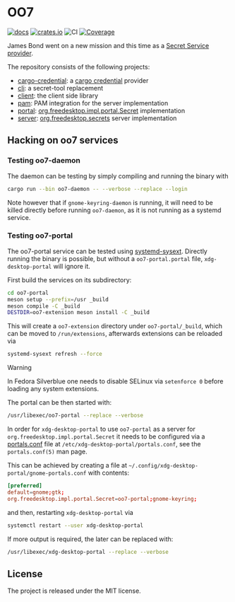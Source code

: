 # OO7

[![docs](https://docs.rs/oo7/badge.svg)](https://docs.rs/oo7/) [![crates.io](https://img.shields.io/crates/v/oo7)](https://crates.io/crates/oo7) ![CI](https://github.com/bilelmoussaoui/oo7/workflows/CI/badge.svg) [![Coverage](https://bilelmoussaoui.github.io/oo7/coverage/badges/flat.svg)](https://bilelmoussaoui.github.io/oo7/coverage/)

James Bond went on a new mission and this time as a [Secret Service provider](https://specifications.freedesktop.org/secret-service-spec/latest/).

The repository consists of the following projects:

- [cargo-credential](./cargo-credential/): a [cargo credential](https://doc.rust-lang.org/stable/cargo/reference/registry-authentication.html#registry-authentication) provider
- [cli](./cli/): a secret-tool replacement
- [client](./client/): the client side library
- [pam](./pam/): PAM integration for the server implementation
- [portal](./portal/): [org.freedesktop.impl.portal.Secret](https://flatpak.github.io/xdg-desktop-portal/docs/doc-org.freedesktop.impl.portal.Secret.html) implementation
- [server](./server/): [org.freedesktop.secrets](https://specifications.freedesktop.org/secret-service-spec/latest/) server implementation

## Hacking on oo7 services

### Testing oo7-daemon

The daemon can be testing by simply compiling and running the binary with

```sh
cargo run --bin oo7-daemon -- --verbose --replace --login
```

Note however that if `gnome-keyring-daemon` is running, it will need to be
killed directly before running `oo7-daemon`, as it is not running as a systemd
service.

### Testing oo7-portal

The oo7-portal service can be tested using [systemd-sysext][systemd-sysext].
Directly running the binary is possible, but without a `oo7-portal.portal` file,
`xdg-desktop-portal` will ignore it.

First build the services on its subdirectory:

```sh
cd oo7-portal
meson setup --prefix=/usr _build
meson compile -C _build
DESTDIR=oo7-extension meson install -C _build
```

This will create a `oo7-extension` directory under `oo7-portal/_build`, which
can be moved to `/run/extensions`, afterwards extensions can be reloaded via

```sh
systemd-sysext refresh --force
```

> [!WARNING]
> In Fedora Silverblue one needs to disable SELinux via `setenforce 0` before
> loading any system extensions.

The portal can be then started with:
```sh
/usr/libexec/oo7-portal --replace --verbose
```

In order for `xdg-desktop-portal` to use `oo7-portal` as a server for
`org.freedesktop.impl.portal.Secret` it needs to be configured via a
[portals.conf][portals.conf] file at `/etc/xdg-desktop-portal/portals.conf`, see
the `portals.conf(5)` man page.

This can be achieved by creating a file at
`~/.config/xdg-desktop-portal/gnome-portals.conf` with contents:

``` toml
[preferred]
default=gnome;gtk;
org.freedesktop.impl.portal.Secret=oo7-portal;gnome-keyring;
```

and then, restarting `xdg-desktop-portal` via

```sh
systemctl restart --user xdg-desktop-portal
```

If more output is required, the later can be replaced with:

```sh
/usr/libexec/xdg-desktop-portal --replace --verbose
```

## License

The project is released under the MIT license.

[portals.conf]: https://flatpak.github.io/xdg-desktop-portal/docs/portals.conf.html
[systemd-sysext]: https://www.freedesktop.org/software/systemd/man/latest/systemd-sysext.html

